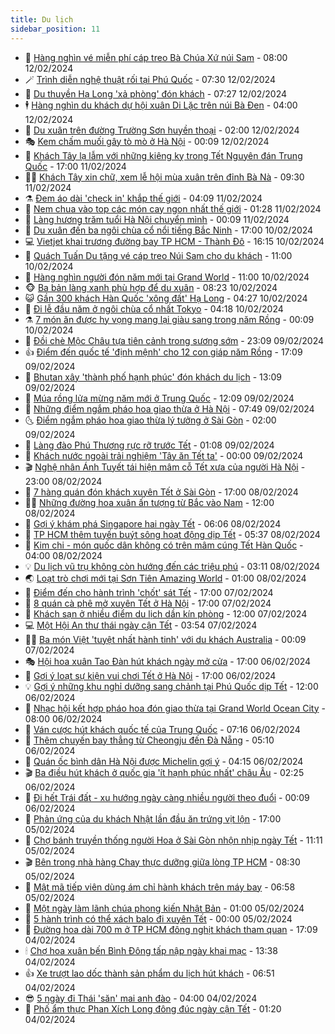 ```yaml
---
title: Du lịch
sidebar_position: 11
---
```


<!-- vnexpress-du-lich:START -->
- 💂 [Hàng nghìn vé miễn phí cáp treo Bà Chúa Xứ núi Sam](https://vnexpress.net/hang-nghin-ve-mien-phi-cap-treo-ba-chua-xu-nui-sam-4711091.html) - 08:00 12/02/2024
- 🪄 [Trình diễn nghệ thuật rối tại Phú Quốc](https://vnexpress.net/trinh-dien-nghe-thuat-roi-tai-phu-quoc-4711092.html) - 07:30 12/02/2024
- 🦅 [Du thuyền Hạ Long &#39;xả phòng&#39; đón khách](https://vnexpress.net/du-thuyen-ha-long-xa-phong-don-khach-4711073.html) - 07:27 12/02/2024
- 🕴 [Hàng nghìn du khách dự hội xuân Di Lặc trên núi Bà Đen](https://vnexpress.net/hang-nghin-du-khach-du-hoi-xuan-di-lac-tren-nui-ba-den-4711063.html) - 04:00 12/02/2024
- 👀 [Du xuân trên đường Trường Sơn huyền thoại](https://vnexpress.net/du-xuan-tren-duong-truong-son-huyen-thoai-4707892.html) - 02:00 12/02/2024
- 🎭 [Kem chấm muối gây tò mò ở Hà Nội](https://vnexpress.net/kem-cham-muoi-gay-to-mo-o-ha-noi-4708677.html) - 00:09 12/02/2024
- 🦒 [Khách Tây lạ lẫm với những kiêng kỵ trong Tết Nguyên đán Trung Quốc](https://vnexpress.net/khach-tay-la-lam-voi-nhung-kieng-ky-trong-tet-nguyen-dan-trung-quoc-4710832.html) - 17:00 11/02/2024
- 👨‍🏫 [Khách Tây xin chữ, xem lễ hội mùa xuân trên đỉnh Bà Nà](https://vnexpress.net/khach-tay-xin-chu-xem-le-hoi-mua-xuan-tren-dinh-ba-na-4710951.html) - 09:30 11/02/2024
- ⚗️ [Đem áo dài &#39;check in&#39; khắp thế giới](https://vnexpress.net/dem-ao-dai-check-in-khap-the-gioi-4710792.html) - 04:09 11/02/2024
- 🥸 [Nem chua vào top các món cay ngon nhất thế giới](https://vnexpress.net/nem-chua-vao-top-cac-mon-cay-ngon-nhat-the-gioi-4710840.html) - 01:28 11/02/2024
- 🤠 [Làng hương trăm tuổi Hà Nội chuyển mình](https://vnexpress.net/lang-huong-tram-tuoi-ha-noi-chuyen-minh-4709972.html) - 00:09 11/02/2024
- 🚀 [Du xuân đến ba ngôi chùa cổ nổi tiếng Bắc Ninh](https://vnexpress.net/du-xuan-den-ba-ngoi-chua-co-noi-tieng-bac-ninh-4704196.html) - 17:00 10/02/2024
- 💻 [Vietjet khai trương đường bay TP HCM - Thành Đô](https://vnexpress.net/vietjet-khai-truong-duong-bay-tp-hcm-thanh-do-4710826.html) - 16:15 10/02/2024
- 💼 [Quách Tuấn Du tặng vé cáp treo Núi Sam cho du khách](https://vnexpress.net/quach-tuan-du-tang-ve-cap-treo-nui-sam-cho-du-khach-4710801.html) - 11:00 10/02/2024
- 🤡 [Hàng nghìn người đón năm mới tại Grand World](https://vnexpress.net/hang-nghin-nguoi-don-nam-moi-tai-grand-world-4710798.html) - 11:00 10/02/2024
- 🐵 [Ba bản làng xanh phù hợp để du xuân](https://vnexpress.net/ba-ban-lang-xanh-phu-hop-de-du-xuan-4705514.html) - 08:23 10/02/2024
- 😺 [Gần 300 khách Hàn Quốc &#39;xông đất&#39; Hạ Long](https://vnexpress.net/gan-300-khach-han-quoc-xong-dat-ha-long-4710756.html) - 04:27 10/02/2024
- 🌈 [Đi lễ đầu năm ở ngôi chùa cổ nhất Tokyo](https://vnexpress.net/di-le-dau-nam-o-ngoi-chua-co-nhat-tokyo-4710579.html) - 04:18 10/02/2024
- ⚗️ [7 món ăn được hy vọng mang lại giàu sang trong năm Rồng](https://vnexpress.net/7-mon-an-duoc-hy-vong-mang-lai-giau-sang-trong-nam-rong-4710442.html) - 00:09 10/02/2024
- 👀 [Đồi chè Mộc Châu tựa tiên cảnh trong sương sớm](https://vnexpress.net/doi-che-moc-chau-tua-tien-canh-trong-suong-som-4710347.html) - 23:09 09/02/2024
- 👍 [Điểm đến quốc tế &#39;định mệnh&#39; cho 12 con giáp năm Rồng](https://vnexpress.net/diem-den-quoc-te-dinh-menh-cho-12-con-giap-nam-rong-4701801.html) - 17:09 09/02/2024
- 💄 [Bhutan xây &#39;thành phố hạnh phúc&#39; đón khách du lịch](https://vnexpress.net/bhutan-xay-thanh-pho-hanh-phuc-don-khach-du-lich-4710503.html) - 13:09 09/02/2024
- 🥷 [Múa rồng lửa mừng năm mới ở Trung Quốc](https://vnexpress.net/mua-rong-lua-mung-nam-moi-o-trung-quoc-4710494.html) - 12:09 09/02/2024
- 📝 [Những điểm ngắm pháo hoa giao thừa ở Hà Nội](https://vnexpress.net/nhung-diem-ngam-phao-hoa-giao-thua-o-ha-noi-4709979.html) - 07:49 09/02/2024
- 🌜 [Điểm ngắm pháo hoa giao thừa lý tưởng ở Sài Gòn](https://vnexpress.net/diem-ngam-phao-hoa-giao-thua-ly-tuong-o-sai-gon-4709587.html) - 02:00 09/02/2024
- 📝 [Làng đào Phú Thượng rực rỡ trước Tết](https://vnexpress.net/lang-dao-phu-thuong-ruc-ro-truoc-tet-4709627.html) - 01:08 09/02/2024
- 🧰 [Khách nước ngoài trải nghiệm &#39;Tây ăn Tết ta&#39;](https://vnexpress.net/khach-nuoc-ngoai-trai-nghiem-tay-an-tet-ta-4710343.html) - 00:00 09/02/2024
- 🎬 [Nghệ nhân Ánh Tuyết tái hiện mâm cỗ Tết xưa của người Hà Nội](https://vnexpress.net/nghe-nhan-anh-tuyet-tai-hien-mam-co-tet-xua-cua-nguoi-ha-noi-4708203.html) - 23:00 08/02/2024
- 🧐 [7 hàng quán đón khách xuyên Tết ở Sài Gòn](https://vnexpress.net/7-hang-quan-don-khach-xuyen-tet-o-sai-gon-4708070.html) - 17:00 08/02/2024
- 👨‍🏫 [Những đường hoa xuân ấn tượng từ Bắc vào Nam](https://vnexpress.net/nhung-duong-hoa-xuan-an-tuong-tu-bac-vao-nam-4709817.html) - 12:00 08/02/2024
- 🦣 [Gợi ý khám phá Singapore hai ngày Tết](https://vnexpress.net/goi-y-kham-pha-singapore-hai-ngay-tet-4709799.html) - 06:06 08/02/2024
- 🌋 [TP HCM thêm tuyến buýt sông hoạt động dịp Tết](https://vnexpress.net/tp-hcm-them-tuyen-buyt-song-hoat-dong-dip-tet-4710243.html) - 05:37 08/02/2024
- 🦄 [Kim chi - món quốc dân không có trên mâm cúng Tết Hàn Quốc](https://vnexpress.net/kim-chi-mon-quoc-dan-khong-co-tren-mam-cung-tet-han-quoc-4709062.html) - 04:00 08/02/2024
- 💡 [Du lịch vũ trụ không còn hướng đến các triệu phú](https://vnexpress.net/du-lich-vu-tru-khong-con-huong-den-cac-trieu-phu-4709354.html) - 03:11 08/02/2024
- 🌏 [Loạt trò chơi mới tại Sơn Tiên Amazing World](https://vnexpress.net/loat-tro-choi-moi-tai-son-tien-amazing-world-4709381.html) - 01:00 08/02/2024
- 💂 [Điểm đến cho hành trình &#39;chốt&#39; sát Tết](https://vnexpress.net/diem-den-cho-hanh-trinh-chot-sat-tet-4709726.html) - 17:00 07/02/2024
- 🤩 [8 quán cà phê mở xuyên Tết ở Hà Nội](https://vnexpress.net/8-quan-ca-phe-mo-xuyen-tet-o-ha-noi-4708422.html) - 17:00 07/02/2024
- 💪 [Khách sạn ở nhiều điểm du lịch dần kín phòng](https://vnexpress.net/khach-san-o-nhieu-diem-du-lich-dan-kin-phong-4709925.html) - 12:00 07/02/2024
- 💻 [Một Hội An thư thái ngày cận Tết](https://vnexpress.net/mot-hoi-an-thu-thai-ngay-can-tet-4709506.html) - 03:54 07/02/2024
- 🧑‍💻 [Ba món Việt &#39;tuyệt nhất hành tinh&#39; với du khách Australia](https://vnexpress.net/ba-mon-viet-tuyet-nhat-hanh-tinh-voi-du-khach-australia-4709347.html) - 00:09 07/02/2024
- 🎭 [Hội hoa xuân Tao Đàn hút khách ngày mở cửa](https://vnexpress.net/hoi-hoa-xuan-tao-dan-hut-khach-ngay-mo-cua-4709617.html) - 17:00 06/02/2024
- 🧐 [Gợi ý loạt sự kiện vui chơi Tết ở Hà Nội](https://vnexpress.net/goi-y-loat-su-kien-vui-choi-tet-o-ha-noi-4709352.html) - 17:00 06/02/2024
- 💡 [Gợi ý những khu nghỉ dưỡng sang chảnh tại Phú Quốc dịp Tết](https://vnexpress.net/goi-y-nhung-khu-nghi-duong-sang-chanh-tai-phu-quoc-dip-tet-4709370.html) - 12:00 06/02/2024
- 🌊 [Nhạc hội kết hợp pháo hoa đón giao thừa tại Grand World Ocean City](https://vnexpress.net/nhac-hoi-ket-hop-phao-hoa-don-giao-thua-tai-grand-world-ocean-city-4709456.html) - 08:00 06/02/2024
- 🎃 [Ván cược hút khách quốc tế của Trung Quốc](https://vnexpress.net/van-cuoc-hut-khach-quoc-te-cua-trung-quoc-4709259.html) - 07:16 06/02/2024
- 🧠 [Thêm chuyến bay thẳng từ Cheongju đến Đà Nẵng](https://vnexpress.net/them-chuyen-bay-thang-tu-cheongju-den-da-nang-4709360.html) - 05:10 06/02/2024
- 💄 [Quán ốc bình dân Hà Nội được Michelin gợi ý](https://vnexpress.net/quan-oc-binh-dan-ha-noi-duoc-michelin-goi-y-4708448.html) - 04:15 06/02/2024
- 🎬 [Ba điều hút khách ở quốc gia &#39;ít hạnh phúc nhất&#39; châu Âu](https://vnexpress.net/ba-dieu-hut-khach-o-quoc-gia-it-hanh-phuc-nhat-chau-au-4708955.html) - 02:25 06/02/2024
- 🐻 [Đi hết Trái đất - xu hướng ngày càng nhiều người theo đuổi](https://vnexpress.net/di-het-trai-dat-xu-huong-ngay-cang-nhieu-nguoi-theo-duoi-4708868.html) - 00:09 06/02/2024
- 🌝 [Phản ứng của du khách Nhật lần đầu ăn trứng vịt lộn](https://vnexpress.net/phan-ung-cua-du-khach-nhat-lan-dau-an-trung-vit-lon-4708999.html) - 17:00 05/02/2024
- 🤩 [Chợ bánh truyền thống người Hoa ở Sài Gòn nhộn nhịp ngày Tết](https://vnexpress.net/cho-banh-truyen-thong-nguoi-hoa-o-sai-gon-nhon-nhip-ngay-tet-4708943.html) - 11:11 05/02/2024
- 🎬 [Bên trong nhà hàng Chay thực dưỡng giữa lòng TP HCM](https://vnexpress.net/ben-trong-nha-hang-chay-thuc-duong-giua-long-tp-hcm-4708324.html) - 08:30 05/02/2024
- 🦩 [Mật mã tiếp viên dùng ám chỉ hành khách trên máy bay](https://vnexpress.net/mat-ma-tiep-vien-dung-am-chi-hanh-khach-tren-may-bay-4700340.html) - 06:58 05/02/2024
- 🦍 [Một ngày làm lãnh chúa phong kiến Nhật Bản](https://vnexpress.net/mot-ngay-lam-lanh-chua-phong-kien-nhat-ban-4708635.html) - 01:00 05/02/2024
- 👀 [5 hành trình có thể xách balo đi xuyên Tết](https://vnexpress.net/5-hanh-trinh-co-the-xach-balo-di-xuyen-tet-4708368.html) - 00:00 05/02/2024
- 🧰 [Đường hoa dài 700 m ở TP HCM đông nghịt khách tham quan](https://vnexpress.net/duong-hoa-dai-700-m-o-tp-hcm-dong-nghit-khach-tham-quan-4708657.html) - 17:09 04/02/2024
- 🕯 [Chợ hoa xuân bến Bình Đông tấp nập ngày khai mạc](https://vnexpress.net/cho-hoa-xuan-ben-binh-dong-tap-nap-ngay-khai-mac-4708671.html) - 13:38 04/02/2024
- 👍 [Xe trượt lao dốc thành sản phẩm du lịch hút khách](https://vnexpress.net/xe-truot-lao-doc-thanh-san-pham-du-lich-hut-khach-4708528.html) - 06:51 04/02/2024
- 😎 [5 ngày đi Thái &#39;săn&#39; mai anh đào](https://vnexpress.net/5-ngay-di-thai-san-mai-anh-dao-4708384.html) - 04:00 04/02/2024
- 🐘 [Phố ẩm thực Phan Xích Long đông đúc ngày cận Tết](https://vnexpress.net/pho-am-thuc-phan-xich-long-dong-duc-ngay-can-tet-4708492.html) - 01:20 04/02/2024<!-- vnexpress-du-lich:END -->
